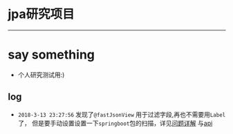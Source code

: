 # jpa研究项目
----
# say something
- 个人研究测试用:)

## log
- `2018-3-13 23:27:56` 发现了`@fastJsonView` 用于过滤字段,再也不需要用`Label`了，
但是要手动设置设置一下`springboot`包的扫描，详见[问题详解](https://github.com/alibaba/fastjson/issues/1413)
与[api](http://static.javadoc.io/com.alibaba/fastjson/1.2.39/com/alibaba/fastjson/support/spring/annotation/FastJsonView.html)